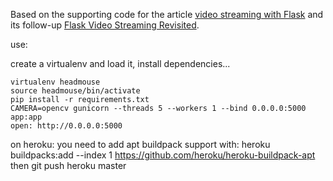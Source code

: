 Based on the supporting code for the article [video streaming with Flask](http://blog.miguelgrinberg.com/post/video-streaming-with-flask) and its follow-up [Flask Video Streaming Revisited](http://blog.miguelgrinberg.com/post/flask-video-streaming-revisited).

use:

create a virtualenv and load it, install dependencies...

```
virtualenv headmouse
source headmouse/bin/activate
pip install -r requirements.txt
CAMERA=opencv gunicorn --threads 5 --workers 1 --bind 0.0.0.0:5000 app:app
open: http://0.0.0.0:5000
```


on heroku: you need to add apt buildpack support with: heroku buildpacks:add --index 1 https://github.com/heroku/heroku-buildpack-apt then git push heroku master 
